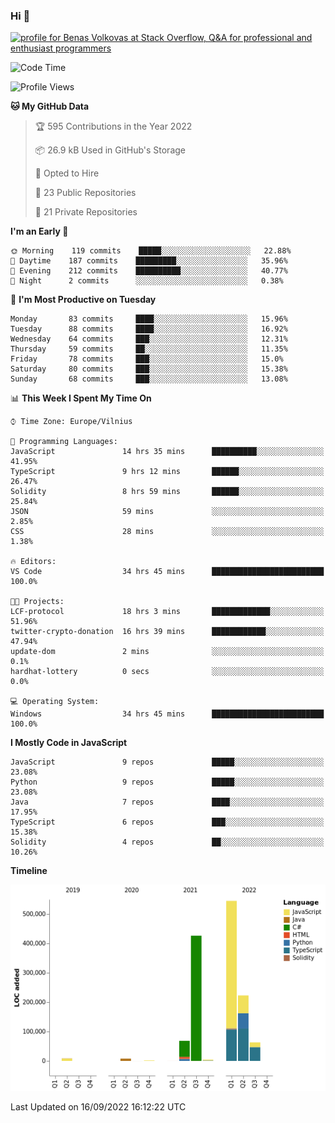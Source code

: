 ### Hi 👋
<a href="https://stackoverflow.com/users/14954249/benas-volkovas"><img src="https://stackoverflow.com/users/flair/14954249.png?theme=dark" width="208" height="58" alt="profile for Benas Volkovas at Stack Overflow, Q&amp;A for professional and enthusiast programmers" title="profile for Benas Volkovas at Stack Overflow, Q&amp;A for professional and enthusiast programmers"></a>

<!--START_SECTION:waka-->
![Code Time](http://img.shields.io/badge/Code%20Time-950%20hrs%2029%20mins-blue)

![Profile Views](http://img.shields.io/badge/Profile%20Views-5-blue)

**🐱 My GitHub Data** 

> 🏆 595 Contributions in the Year 2022
 > 
> 📦 26.9 kB Used in GitHub's Storage 
 > 
> 💼 Opted to Hire
 > 
> 📜 23 Public Repositories 
 > 
> 🔑 21 Private Repositories  
 > 
**I'm an Early 🐤** 

```text
🌞 Morning    119 commits    █████░░░░░░░░░░░░░░░░░░░░   22.88% 
🌆 Daytime    187 commits    █████████░░░░░░░░░░░░░░░░   35.96% 
🌃 Evening    212 commits    ██████████░░░░░░░░░░░░░░░   40.77% 
🌙 Night      2 commits      ░░░░░░░░░░░░░░░░░░░░░░░░░   0.38%

```
📅 **I'm Most Productive on Tuesday** 

```text
Monday       83 commits     ████░░░░░░░░░░░░░░░░░░░░░   15.96% 
Tuesday      88 commits     ████░░░░░░░░░░░░░░░░░░░░░   16.92% 
Wednesday    64 commits     ███░░░░░░░░░░░░░░░░░░░░░░   12.31% 
Thursday     59 commits     ██░░░░░░░░░░░░░░░░░░░░░░░   11.35% 
Friday       78 commits     ███░░░░░░░░░░░░░░░░░░░░░░   15.0% 
Saturday     80 commits     ███░░░░░░░░░░░░░░░░░░░░░░   15.38% 
Sunday       68 commits     ███░░░░░░░░░░░░░░░░░░░░░░   13.08%

```


📊 **This Week I Spent My Time On** 

```text
⌚︎ Time Zone: Europe/Vilnius

💬 Programming Languages: 
JavaScript               14 hrs 35 mins      ██████████░░░░░░░░░░░░░░░   41.95% 
TypeScript               9 hrs 12 mins       ██████░░░░░░░░░░░░░░░░░░░   26.47% 
Solidity                 8 hrs 59 mins       ██████░░░░░░░░░░░░░░░░░░░   25.84% 
JSON                     59 mins             ░░░░░░░░░░░░░░░░░░░░░░░░░   2.85% 
CSS                      28 mins             ░░░░░░░░░░░░░░░░░░░░░░░░░   1.38%

🔥 Editors: 
VS Code                  34 hrs 45 mins      █████████████████████████   100.0%

🐱‍💻 Projects: 
LCF-protocol             18 hrs 3 mins       █████████████░░░░░░░░░░░░   51.96% 
twitter-crypto-donation  16 hrs 39 mins      ████████████░░░░░░░░░░░░░   47.94% 
update-dom               2 mins              ░░░░░░░░░░░░░░░░░░░░░░░░░   0.1% 
hardhat-lottery          0 secs              ░░░░░░░░░░░░░░░░░░░░░░░░░   0.0%

💻 Operating System: 
Windows                  34 hrs 45 mins      █████████████████████████   100.0%

```

**I Mostly Code in JavaScript** 

```text
JavaScript               9 repos             █████░░░░░░░░░░░░░░░░░░░░   23.08% 
Python                   9 repos             █████░░░░░░░░░░░░░░░░░░░░   23.08% 
Java                     7 repos             ████░░░░░░░░░░░░░░░░░░░░░   17.95% 
TypeScript               6 repos             ███░░░░░░░░░░░░░░░░░░░░░░   15.38% 
Solidity                 4 repos             ██░░░░░░░░░░░░░░░░░░░░░░░   10.26%

```


**Timeline**

![Chart not found](https://raw.githubusercontent.com/BenasVolkovas/BenasVolkovas/main/charts/bar_graph.png) 


 Last Updated on 16/09/2022 16:12:22 UTC
<!--END_SECTION:waka-->
